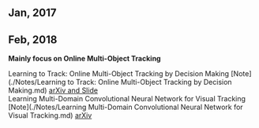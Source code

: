 ## Jan, 2017

## Feb, 2018
**Mainly focus on Online Multi-Object Tracking**   

Learning to Track: Online Multi-Object Tracking by Decision Making  [Note](./Notes/Learning to Track: Online Multi-Object Tracking by Decision Making.md) [arXiv and Slide](https://yuxng.github.io/)      
Learning Multi-Domain Convolutional Neural Network for Visual Tracking  [Note](./Notes/Learning Multi-Domain Convolutional Neural Network for Visual Tracking.md)   [arXiv]()    


